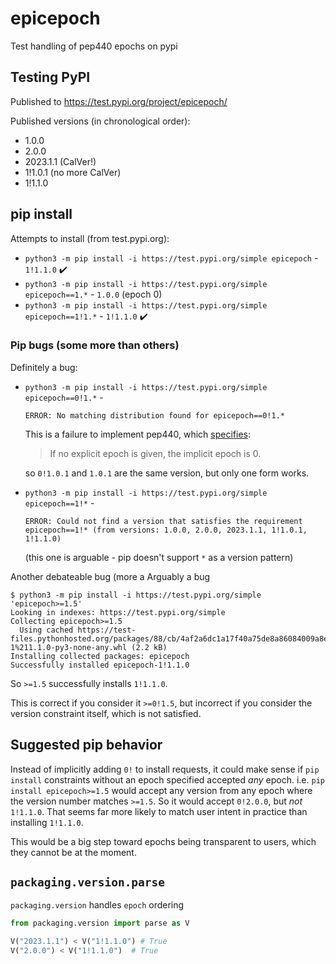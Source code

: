 # epicepoch

Test handling of pep440 epochs on pypi

## Testing PyPI

Published to https://test.pypi.org/project/epicepoch/

Published versions (in chronological order):

- 1.0.0
- 2.0.0
- 2023.1.1 (CalVer!)
- 1!1.0.1 (no more CalVer)
- 1!1.1.0


## pip install

Attempts to install (from test.pypi.org):

- `python3 -m pip install -i https://test.pypi.org/simple epicepoch` - `1!1.1.0` ✔️
- `python3 -m pip install -i https://test.pypi.org/simple epicepoch==1.*` - `1.0.0` (epoch 0)
- `python3 -m pip install -i https://test.pypi.org/simple epicepoch==1!1.*` - `1!1.1.0` ✔️

### Pip bugs (some more than others)

Definitely a bug:

- `python3 -m pip install -i https://test.pypi.org/simple epicepoch==0!1.*` -
  ```
  ERROR: No matching distribution found for epicepoch==0!1.*
  ```

  This is a failure to implement pep440, which [specifies](https://peps.python.org/pep-0440/#version-epochs):

  > If no explicit epoch is given, the implicit epoch is 0.

  so `0!1.0.1` and `1.0.1` are the same version, but only one form works.

- `python3 -m pip install -i https://test.pypi.org/simple epicepoch==1!*` -
  ```
  ERROR: Could not find a version that satisfies the requirement epicepoch==1!* (from versions: 1.0.0, 2.0.0, 2023.1.1, 1!1.0.1, 1!1.1.0)
  ```

  (this one is arguable - pip doesn't support `*` as a version pattern)


Another debateable bug (more a Arguably a bug

```
$ python3 -m pip install -i https://test.pypi.org/simple 'epicepoch>=1.5'
Looking in indexes: https://test.pypi.org/simple
Collecting epicepoch>=1.5
  Using cached https://test-files.pythonhosted.org/packages/88/cb/4af2a6dc1a17f40a75de8a86084009a8ed60638d293c32c80cfd5f2553c4/epicepoch-1%211.1.0-py3-none-any.whl (2.2 kB)
Installing collected packages: epicepoch
Successfully installed epicepoch-1!1.1.0
```

So `>=1.5` successfully installs `1!1.1.0`.

This is correct if you consider it `>=0!1.5`, but incorrect if you consider the version constraint itself, which is not satisfied.

## Suggested pip behavior

Instead of implicitly adding `0!` to install requests, it could make sense if `pip install` constraints without an epoch specified accepted _any_ epoch.
i.e. `pip install epicepoch>=1.5` would accept any version from any epoch where the version number matches `>=1.5`.
So it would accept `0!2.0.0`, but _not_ `1!1.1.0`.
That seems far more likely to match user intent in practice than installing `1!1.1.0`.

This would be a big step toward epochs being transparent to users, which they cannot be at the moment.

## `packaging.version.parse`

`packaging.version` handles `epoch` ordering

```python
from packaging.version import parse as V

V("2023.1.1") < V("1!1.1.0") # True
V("2.0.0") < V("1!1.1.0")  # True
```
